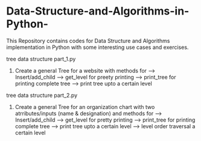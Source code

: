 # Data-Structure-and-Algorithms-in-Python-
This Repository contains codes for Data Structure and Algorithms implementation in Python with some interesting use cases and exercises.

tree data structure part_1.py

1. Create a general Tree for a website with methods for
	--> Insert/add_child
	--> get_level for preety printing
	--> print_tree for printing complete tree
	--> print tree upto a certain level


tree data structure part_2.py

1. Create a general Tree for an organization chart with two atrributes/inputs (name & designation) and methods for
	--> Insert/add_child
	--> get_level for pretty printing
	--> print_tree for printing complete tree
	--> print tree upto a certain level
	--> level order traversal a certain level
